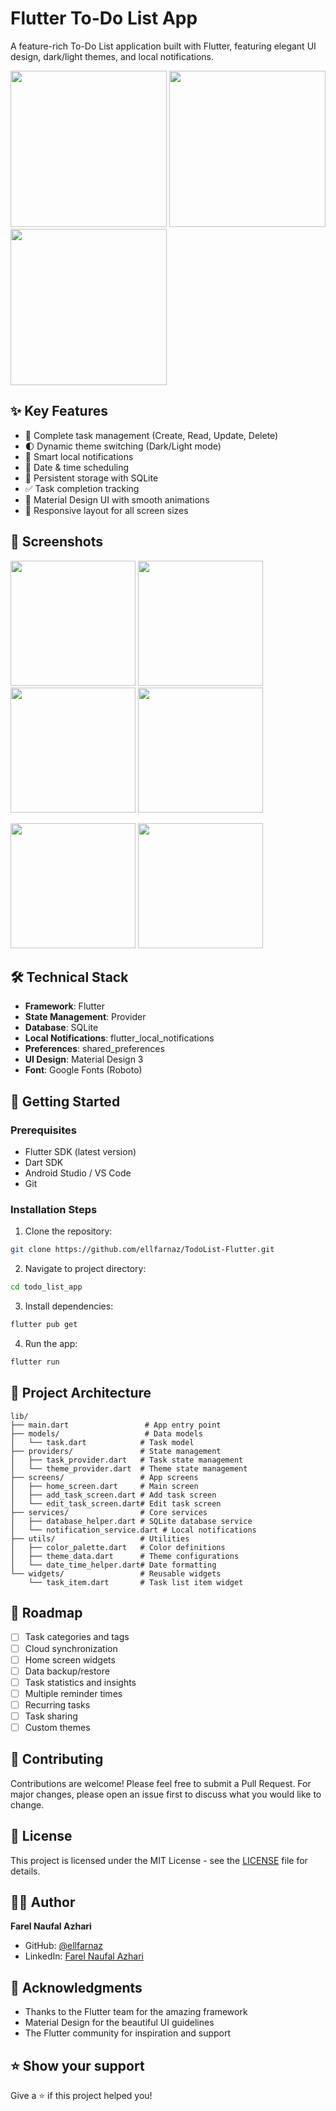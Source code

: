 # Flutter To-Do List App

A feature-rich To-Do List application built with Flutter, featuring elegant UI design, dark/light themes, and local notifications.

<p float="left">
  <img src="https://i.imgur.com/auVPsVe.png" width="250" />
  <img src="https://i.imgur.com/tKwMi25.png" width="250" />
  <img src="https://i.imgur.com/kUg6FaE.png" width="250" />
</p>

## ✨ Key Features

- 📝 Complete task management (Create, Read, Update, Delete)
- 🌓 Dynamic theme switching (Dark/Light mode)
- 🔔 Smart local notifications
- 📅 Date & time scheduling
- 💾 Persistent storage with SQLite
- ✅ Task completion tracking
- 🎨 Material Design UI with smooth animations
- 📱 Responsive layout for all screen sizes

## 📱 Screenshots

<p float="left">
  <img src="https://i.imgur.com/jsy2hQT.png" width="200" />
  <img src="https://i.imgur.com/8K7dbvp.png" width="200" /> 
  <img src="https://i.imgur.com/SZu51ng.png" width="200" />
  <img src="https://i.imgur.com/5N4dBp9.png" width="200" />
</p>

<p float="left">
  <img src="https://i.imgur.com/cafERSi.png" width="200" />
  <img src="https://i.imgur.com/sbaEZEK.png" width="200" />
</p>

## 🛠️ Technical Stack

- **Framework**: Flutter
- **State Management**: Provider
- **Database**: SQLite
- **Local Notifications**: flutter_local_notifications
- **Preferences**: shared_preferences
- **UI Design**: Material Design 3
- **Font**: Google Fonts (Roboto)

## 🚀 Getting Started

### Prerequisites

- Flutter SDK (latest version)
- Dart SDK
- Android Studio / VS Code
- Git

### Installation Steps

1. Clone the repository:

```bash
git clone https://github.com/ellfarnaz/TodoList-Flutter.git
```

2. Navigate to project directory:

```bash
cd todo_list_app
```

3. Install dependencies:

```bash
flutter pub get
```

4. Run the app:

```bash
flutter run
```

## 📁 Project Architecture

```
lib/
├── main.dart                 # App entry point
├── models/                   # Data models
│   └── task.dart            # Task model
├── providers/               # State management
│   ├── task_provider.dart   # Task state management
│   └── theme_provider.dart  # Theme state management
├── screens/                 # App screens
│   ├── home_screen.dart     # Main screen
│   ├── add_task_screen.dart # Add task screen
│   └── edit_task_screen.dart# Edit task screen
├── services/                # Core services
│   ├── database_helper.dart # SQLite database service
│   └── notification_service.dart # Local notifications
├── utils/                   # Utilities
│   ├── color_palette.dart   # Color definitions
│   ├── theme_data.dart      # Theme configurations
│   └── date_time_helper.dart# Date formatting
└── widgets/                 # Reusable widgets
    └── task_item.dart       # Task list item widget
```

## 🎯 Roadmap

- [ ] Task categories and tags
- [ ] Cloud synchronization
- [ ] Home screen widgets
- [ ] Data backup/restore
- [ ] Task statistics and insights
- [ ] Multiple reminder times
- [ ] Recurring tasks
- [ ] Task sharing
- [ ] Custom themes

## 🤝 Contributing

Contributions are welcome! Please feel free to submit a Pull Request. For major changes, please open an issue first to discuss what you would like to change.

## 📄 License

This project is licensed under the MIT License - see the [LICENSE](LICENSE) file for details.

## 👨‍💻 Author

**Farel Naufal Azhari**

- GitHub: [@ellfarnaz](https://github.com/ellfarnaz)
- LinkedIn: [Farel Naufal Azhari](https://linkedin.com/in/farel-naufal)

## 🙏 Acknowledgments

- Thanks to the Flutter team for the amazing framework
- Material Design for the beautiful UI guidelines
- The Flutter community for inspiration and support

## ⭐ Show your support

Give a ⭐️ if this project helped you!

